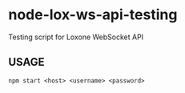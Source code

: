 # node-lox-ws-api-testing
Testing script for Loxone WebSocket API

## USAGE

`npm start <host> <username> <password>`

